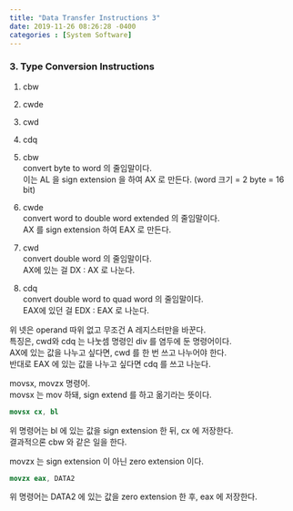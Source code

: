 ```yaml
---
title: "Data Transfer Instructions 3"
date: 2019-11-26 08:26:28 -0400
categories : [System Software]
---
```


### 3. Type Conversion Instructions

1. cbw
2. cwde
3. cwd
4. cdq

1. cbw  
convert byte to word 의 줄임말이다.  
이는 AL 을 sign extension 을 하여 
AX 로 만든다. (word 크기 = 2 byte = 16 bit)

2. cwde  
convert word to double word extended 의 줄임말이다.  
AX 를 sign extension 하여 
EAX 로 만든다.

3. cwd   
convert double word 의 줄임말이다.  
AX에 있는 걸 DX : AX 로 나눈다.  

4. cdq  
convert double word to quad word 의 줄임말이다.  
EAX에 있던 걸 EDX : EAX 로 나눈다.  


위 넷은 operand 따위 없고 무조건 A 레지스터만을 바꾼다.  
특징은, cwd와 cdq 는 나눗셈 명령인 div 를 염두에 둔 명령어이다.  
AX에 있는 값을 나누고 싶다면, cwd 를 한 번 쓰고 나누어야 한다.  
반대로 EAX 에 있는 값을 나누고 싶다면 cdq 를 쓰고 나눈다.  
  
  
  
movsx, movzx 명령어.  
movsx 는 mov 하돼, sign extend 를 하고 옮기라는 뜻이다.  
```nasm
movsx cx, bl
```
위 명령어는 bl 에 있는 값을 sign extension 한 뒤, cx 에 저장한다.  
결과적으론 cbw 와 같은 일을 한다.  

movzx 는 sign extension 이 아닌 zero extension 이다.  
```nasm
movzx eax, DATA2
``` 
위 명령어는 DATA2 에 있는 값을 zero extension 한 후, eax 에 저장한다.  
